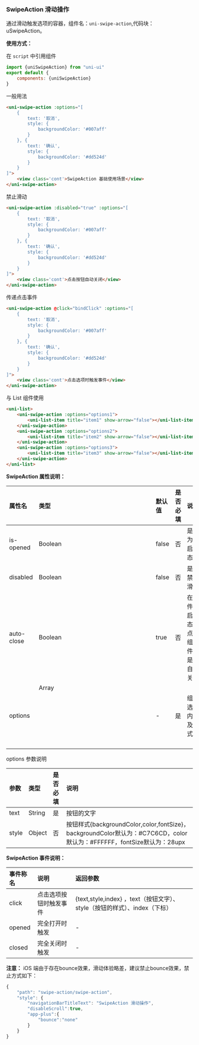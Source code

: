 ### SwipeAction 滑动操作

通过滑动触发选项的容器，组件名：``uni-swipe-action``,代码块： uSwipeAction。

**使用方式：**

在 ``script`` 中引用组件 

```javascript
import {uniSwipeAction} from "uni-ui"
export default {
    components: {uniSwipeAction}
}
```

一般用法

```html
<uni-swipe-action :options="[
    {
        text: '取消',
        style: {
            backgroundColor: '#007aff'
        }
    }, {
        text: '确认',
        style: {
            backgroundColor: '#dd524d'
        }
    }
]">
    <view class='cont'>SwipeAction 基础使用场景</view>
</uni-swipe-action>
```


禁止滑动

```html
<uni-swipe-action :disabled="true" :options="[
    {
        text: '取消',
        style: {
            backgroundColor: '#007aff'
        }
    }, {
        text: '确认',
        style: {
            backgroundColor: '#dd524d'
        }
    }
]">
    <view class='cont'>点击按钮自动关闭</view>
</uni-swipe-action>
```


传递点击事件

```html
<uni-swipe-action @click="bindClick" :options="[
    {
        text: '取消',
        style: {
            backgroundColor: '#007aff'
        }
    }, {
        text: '确认',
        style: {
            backgroundColor: '#dd524d'
        }
    }
]">
    <view class='cont'>点击选项时触发事件</view>
</uni-swipe-action>
```

与 List 组件使用

```html
<uni-list>
    <uni-swipe-action :options="options1">
        <uni-list-item title="item1" show-arrow="false"></uni-list-item>
    </uni-swipe-action>
    <uni-swipe-action :options="options2">
        <uni-list-item title="item2" show-arrow="false"></uni-list-item>
    </uni-swipe-action>
    <uni-swipe-action :options="options3">
        <uni-list-item title="item3" show-arrow="false"></uni-list-item>
    </uni-swipe-action>
</uni-list>
```

**SwipeAction 属性说明：**

|属性名|类型|默认值|是否必填	|说明|
|:--|:--|:--|:--|:--|
|is-opened|Boolean|false|否|是否为开启状态|
|disabled|Boolean|false|否|是否禁止滑动|
|auto-close|Boolean|true|否|在组件开启状态时点击组件，是否自动关闭|
|options|Array<Object>|-|是|组件选项内容及样式|

options 参数说明

|参数|类型|是否必填|说明|
|:--|:--|:--|:--|
|text|String|是|按钮的文字|
|style|Object|否|按钮样式{backgroundColor,color,fontSize}，backgroundColor默认为：#C7C6CD，color默认为：#FFFFFF，fontSize默认为：28upx|

**SwipeAction 事件说明：**

|事件称名|说明|返回参数|
|:--|:---|:--|
|click|点击选项按钮时触发事件|{text,style,index} ，text（按钮文字）、style（按钮的样式）、index（下标）|
|opened|完全打开时触发|-|
|closed|完全关闭时触发|-|

**注意：** iOS 端由于存在bounce效果，滑动体验略差，建议禁止bounce效果，禁止方式如下：

```javascript
{
	"path": "swipe-action/swipe-action",
	"style": {
		"navigationBarTitleText": "SwipeAction 滑动操作",
		"disableScroll":true,
		"app-plus":{
			"bounce":"none"
		}
	}
}
```